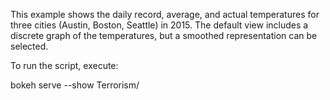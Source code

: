 This example shows the daily record, average, and actual temperatures for three cities (Austin, Boston, Seattle) in 2015. The default view includes a discrete graph of the temperatures, but a smoothed representation can be selected.

To run the script, execute:

bokeh serve --show Terrorism/

